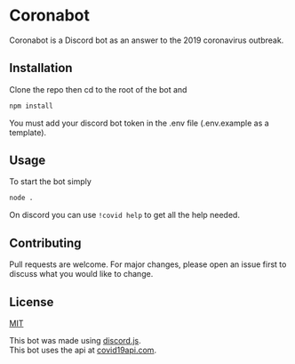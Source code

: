 # Coronabot

Coronabot is a Discord bot as an answer to the 2019 coronavirus outbreak.

## Installation

Clone the repo then cd to the root of the bot and

```bash
npm install
```

You must add your discord bot token in the .env file (.env.example as a template).
## Usage

To start the bot simply
```bash
node .
```  

On discord you can use `!covid help` to get all the help needed.

## Contributing
Pull requests are welcome. For major changes, please open an issue first to discuss what you would like to change.

## License
[MIT](https://choosealicense.com/licenses/mit/)

This bot was made using [discord.js](https://discord.js.org/).  
This bot uses the api at [covid19api.com](https://covid19api.com/).
